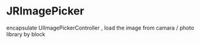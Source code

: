 # JRImagePicker
encapsulate UIImagePickerController ,  load the image from camara / photo library by block
